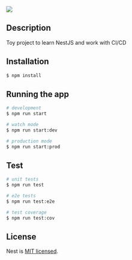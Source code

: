 

<a href="https://travis-ci.com/BrijeshBumrela/pharmassist-api.svg?branch=main" target="_blank">
  <img src="https://travis-ci.com/BrijeshBumrela/pharmassist-api.svg?branch=main">
</a>

## Description

Toy project to learn NestJS and work with CI/CD 

## Installation

```bash
$ npm install
```

## Running the app

```bash
# development
$ npm run start

# watch mode
$ npm run start:dev

# production mode
$ npm run start:prod
```

## Test

```bash
# unit tests
$ npm run test

# e2e tests
$ npm run test:e2e

# test coverage
$ npm run test:cov
```

## License

Nest is [MIT licensed](LICENSE).

